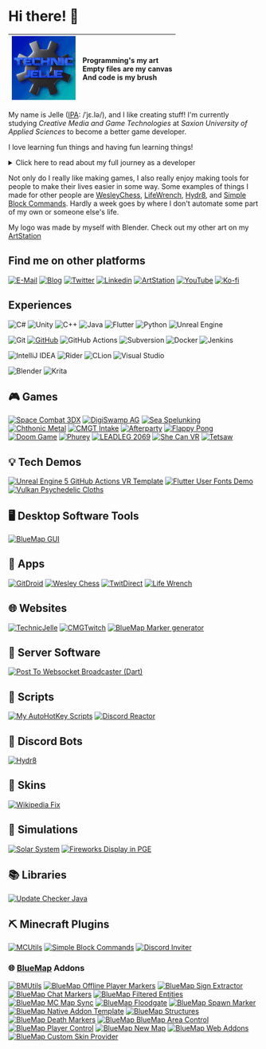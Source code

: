 <!--- region: title -->
# Hi there! 👋
<!--- region: visual -->
| <img src="https://raw.githubusercontent.com/TechnicJelle/TechnicJelle/badges/Default(128)0001-0051.gif" alt="animated version of my logo"> | Programming's my art<br>Empty files are my canvas<br>And code is my brush |
|---|:---|

<!--- region: intro -->
My name is Jelle ([IPA](https://en.wikipedia.org/wiki/Help:IPA/Dutch): /ˈjɛ.lə/), and I like creating stuff!
I'm currently studying _Creative Media and Game Technologies_ at _Saxion University of Applied Sciences_ to become a better game developer.

I love learning fun things and having fun learning things!

<details markdown="1"><summary>Click here to read about my full journey as a developer</summary>

My first start with programming was GameMaker 8.1 Lite when I was eight.
I started off only using the visual programming, and I never really got into GML.
Sadly, most of the games I made back then have been lost to time.

A year or two later I discovered Minecraft with its redstone, and I was sold.
When command blocks were added a little later, I was even more hooked.
I spent years playing with it, learning and getting better.
I also loved the big tech modpacks, though my computer back then couldn't really run them well.

When I was around eleven, my primary school installed Scratch on their computers.
Me being the curious type and seeing that a new icon had appeared on the desktop,
I clicked it and almost immediately recognized it as being a similar thing to GameMaker.
I quickly became quite good at it, though sadly most of those projects have also been lost.

Around thirteen, I tried my hand at making Android Apps with Android Studio, which was my first usage of a "real" IDE.
It was difficult to suddenly use such a huge, complicated program, but ultimately,
I did succeed in making an app that my parents still use to this day.
I enjoyed learning Java during the process of making these apps, though I probably should have learned Java first,
and only then started making apps with it.

Around 2017, I played a lot of the game Scrap Mechanic, and when they released the mod tool,
I was one of the first people to release a mod onto the Steam Workshop.
[My most popular mod](https://steamcommunity.com/sharedfiles/filedetails/?id=876955273) has been downloaded almost 50 000 times!

For the second half of secondary school, I had to buy a TI 84 CE-T calculator
and I almost immediately started making useful programs and fun games in TI-Basic.

Then I discovered The Coding Train on YouTube and I started using Processing a lot.
So for the next four or five years I used that for basically all of my programming.
I don't use it that much anymore these days, but I still really like it.

I have also made a few Minecraft plugins in Java, scripts in Python, websites with raw HTML and CSS,
and C++ and C programs, among many other things. I like to experiment with a lot of things and learn a lot.

During my first year at Saxion I have learnt C# with their GXP Engine, which I'm working on overhauling with a couple of fellow students.
I also learnt Unity, which I have since made a couple game (prototypes) with.

In the holiday after that first year, I worked a lot on a project that I felt needed to exist: GitDroid.
It's an Android app, made with Flutter, that allows you to easily install and update other Android apps from GitHub.
It's still in development, but it's already quite usable.

During my second year at Saxion, I officially learnt C++ (I'd been tinkering with it off and on for a couple of years prior)
and I'm also learning Unreal Engine. Learning Rust also seems like fun!

I've also been continuing my use of Flutter, and I've been making some other things with it as well, such as CMGTwitch.
During my usage of Flutter, I've naturally been using Dart, which I've grown to like quite a lot.

During my third year at Saxion, I had my first internship at a company that develops XR trainings for other businesses.
It was a lot of fun to work there, with such friendly and knowledgeable colleagues. I learnt a lot there.

In my fourth and last year at Saxion, I was a part of a ten-person group,
where we worked on an [Unreal Engine VR Experience](https://technicjelle.tumblr.com/tagged/Weaving%20Factory) together.
My role in the project was of Infrastructure Engineer, and as part of that, I set up Perforce Helix Core as Version Control System for us all to use.
In addition to that, I set up automated builds with Jenkins, to keep track of build-breaking bugs that might slip in.  
In that same time, I also worked as a Teacher's Assistant for Saxion, helping with the C++ and 3D Rendering courses.

</details>

Not only do I really like making games, I also really enjoy making tools for people to make their lives easier in some way.
Some examples of things I made for other people are [WesleyChess](https://github.com/TechnicJelle/WesleyChess), [LifeWrench](https://github.com/TechnicJelle/LifeWrench),
[Hydr8](https://github.com/TechnicJelle/DiscordHydr8Bot), and [Simple Block Commands](https://github.com/TechnicJelle/SimpleBlockCommands).
Hardly a week goes by where I don't automate some part of my own or someone else's life.

My logo was made by myself with Blender.
Check out my other art on my [ArtStation](https://www.artstation.com/TechnicJelle)

<!--- region: connect -->
## Find me on other platforms
[![E-Mail](https://img.shields.io/badge/EMail-EA4335?style=for-the-badge&logo=gmail&logoColor=white)](mailto:technicjelleplay@gmail.com)
[![Blog](https://img.shields.io/badge/Blog-36465D?style=for-the-badge&logo=tumblr&logoColor=white)](https://technicjelle.tumblr.com/)
[![Twitter](https://img.shields.io/badge/twitter-1DA1F2?style=for-the-badge&logo=twitter&logoColor=white)](https://twitter.com/TechnicJelle/)
[![Linkedin](https://img.shields.io/badge/LinkedIn-0A66C2?style=for-the-badge&logo=linkedin&logoColor=white)](https://www.linkedin.com/in/technicjelle/)
[![ArtStation](https://img.shields.io/badge/ArtStation-13AFF0?style=for-the-badge&logo=artstation&logoColor=white)](https://www.artstation.com/TechnicJelle)
[![YouTube](https://img.shields.io/badge/YouTube-FF0000?style=for-the-badge&logo=youtube&logoColor=white)](https://www.youtube.com/@TechnicJelle)
[![Ko-fi](https://img.shields.io/badge/Ko--fi-FF5E5B?style=for-the-badge&logo=kofi&logoColor=white)](https://ko-fi.com/technicjelle)

<!--- region: experiences -->
## Experiences
![C#](https://img.shields.io/badge/C%23-239120?style=for-the-badge&logo=csharp&logoColor=white)
![Unity](https://img.shields.io/badge/Unity-303030?style=for-the-badge&logo=unity&logoColor=white)
![C++](https://img.shields.io/badge/C++-00599C?style=for-the-badge&logo=c%2B%2B&logoColor=white)
![Java](https://img.shields.io/badge/Java-ED8B00?style=for-the-badge&logo=openjdk&logoColor=white)
![Flutter](https://img.shields.io/badge/Flutter-02569B?style=for-the-badge&logo=flutter&logoColor=white)
![Python](https://img.shields.io/badge/Python-D1BB27?style=for-the-badge&logo=python&logoColor=white)
![Unreal Engine](https://img.shields.io/badge/Unreal-0E1128?style=for-the-badge&logo=unrealengine&logoColor=white)

![Git](https://img.shields.io/badge/git-F05033?style=for-the-badge&logo=git&logoColor=white)
[![GitHub](https://img.shields.io/badge/GitHub-303030?style=for-the-badge&logo=github&logoColor=white)](https://github.com/TechnicJelle)
![GitHub Actions](https://img.shields.io/badge/github%20actions-2671E5?style=for-the-badge&logo=githubactions&logoColor=white)
![Subversion](https://img.shields.io/badge/subversion-304870?style=for-the-badge&logo=subversion&logoColor=white)
![Docker](https://img.shields.io/badge/docker-2496ED?style=for-the-badge&logo=docker&logoColor=white)
![Jenkins](https://img.shields.io/badge/jenkins-D24939?style=for-the-badge&logo=jenkins&logoColor=white)

![IntelliJ IDEA](https://img.shields.io/badge/IntelliJ%20IDEA-303030?style=for-the-badge&logo=intellijidea&logoColor=white)
![Rider](https://img.shields.io/badge/Rider-DC143C?style=for-the-badge&logo=rider&logoColor=white)
![CLion](https://img.shields.io/badge/CLion-35AB3F?style=for-the-badge&logo=clion&logoColor=white)
![Visual Studio](https://img.shields.io/badge/Visual%20Studio-5C2D91?style=for-the-badge&logo=visual-studio&logoColor=white)

![Blender](https://img.shields.io/badge/Blender-F5792A?style=for-the-badge&logo=blender&logoColor=white)
![Krita](https://img.shields.io/badge/Krita-3BABFF?style=for-the-badge&logo=krita&logoColor=white)

<!--- {{toc}} -->

<!--- region: projects -->
## 🎮 Games
[![Space Combat 3DX](https://github-readme-stats.vercel.app/api/pin/?username=TechnicJelle&repo=SpaceCombat3DX&theme=dark)](https://github.com/TechnicJelle/SpaceCombat3DX)
[![DigiSwamp AG](https://github-readme-stats.vercel.app/api/pin/?username=Unrealitix&repo=Project-Showoff&theme=dark)](https://github.com/Unrealitix/Project-Showoff)
[![Sea Spelunking](https://github-readme-stats.vercel.app/api/pin/?username=TechnicJelle&repo=CMGT-Project-Innovation&theme=dark)](https://github.com/TechnicJelle/CMGT-Project-Innovation)
[![Chthonic Metal](https://github-readme-stats.vercel.app/api/pin/?username=TechnicJelle&repo=Chthonic_Metal&theme=dark)](https://github.com/TechnicJelle/Chthonic_Metal)
[![CMGT Intake](https://github-readme-stats.vercel.app/api/pin/?username=TechnicJelle&repo=CMGT_Intake&theme=dark)](https://github.com/TechnicJelle/CMGT_Intake)
[![Afterparty](https://github-readme-stats.vercel.app/api/pin/?username=TechnicJelle&repo=CMGT_PointAndClick&theme=dark)](https://github.com/TechnicJelle/CMGT_PointAndClick)
[![Flappy Pong](https://github-readme-stats.vercel.app/api/pin/?username=TechnicJelle&repo=FlappyPong&theme=dark)](https://github.com/TechnicJelle/FlappyPong)
[![Doom Game](https://github-readme-stats.vercel.app/api/pin/?username=TechnicJelle&repo=DoomGame&theme=dark)](https://github.com/TechnicJelle/DoomGame)
[![Phurey](https://github-readme-stats.vercel.app/api/pin/?username=TechnicJelle&repo=Phurey&theme=dark)](https://github.com/TechnicJelle/Phurey)
[![LEADLEG 2069](https://github-readme-stats.vercel.app/api/pin/?username=ameijboom&repo=GGJ2024&theme=dark)](https://github.com/ameijboom/GGJ2024)
[![She Can VR](https://github-readme-stats.vercel.app/api/pin/?username=Unrealitix&repo=Project-Customer&theme=dark)](https://github.com/Unrealitix/Project-Customer)
[![Tetsaw](https://github-readme-stats.vercel.app/api/pin/?username=TechnicJelle&repo=Tetsaw&theme=dark)](https://github.com/TechnicJelle/Tetsaw)

## 💡 Tech Demos
[![Unreal Engine 5 GitHub Actions VR Template](https://github-readme-stats.vercel.app/api/pin/?username=TechnicJelle&repo=UE5_GHActions_VRTemplate&theme=dark)](https://github.com/TechnicJelle/UE5_GHActions_VRTemplate)
[![Flutter User Fonts Demo](https://github-readme-stats.vercel.app/api/pin/?username=TechnicJelle&repo=FlutterUserFontsDemo&theme=dark)](https://github.com/TechnicJelle/FlutterUserFontsDemo)
[![Vulkan Psychedelic Cloths](https://github-readme-stats.vercel.app/api/pin/?username=TechnicJelle&repo=VulkanPsychedelicCloths&theme=dark)](https://github.com/TechnicJelle/VulkanPsychedelicCloths)

## 🖥️ Desktop Software Tools
[![BlueMap GUI](https://github-readme-stats.vercel.app/api/pin/?username=TechnicJelle&repo=BlueMapGUI&theme=dark)](https://github.com/TechnicJelle/BlueMapGUI)

## 📱 Apps
[![GitDroid](https://github-readme-stats.vercel.app/api/pin/?username=TechnicJelle&repo=GitDroid&theme=dark)](https://github.com/TechnicJelle/GitDroid)
[![Wesley Chess](https://github-readme-stats.vercel.app/api/pin/?username=TechnicJelle&repo=WesleyChess&theme=dark)](https://github.com/TechnicJelle/WesleyChess)
[![TwitDirect](https://github-readme-stats.vercel.app/api/pin/?username=TechnicJelle&repo=TwitDirect&theme=dark)](https://github.com/TechnicJelle/TwitDirect)
[![Life Wrench](https://github-readme-stats.vercel.app/api/pin/?username=TechnicJelle&repo=LifeWrench&theme=dark)](https://github.com/TechnicJelle/LifeWrench)

## 🌐 Websites
[![TechnicJelle](https://github-readme-stats.vercel.app/api/pin/?username=TechnicJelle&repo=TechnicJelle&theme=dark)](https://github.com/TechnicJelle/TechnicJelle)
[![CMGTwitch](https://github-readme-stats.vercel.app/api/pin/?username=TechnicJelle&repo=CMGTwitch&theme=dark)](https://github.com/TechnicJelle/CMGTwitch)
[![BlueMap Marker generator](https://github-readme-stats.vercel.app/api/pin/?username=TechnicJelle&repo=BlueMapMarkerGenerator&theme=dark)](https://github.com/TechnicJelle/BlueMapMarkerGenerator)

## 🔌 Server Software
[![Post To Websocket Broadcaster (Dart)](https://github-readme-stats.vercel.app/api/pin/?username=TechnicJelle&repo=PostToWebsocketBroadcasterDart&theme=dark)](https://github.com/TechnicJelle/PostToWebsocketBroadcasterDart)

## 📝 Scripts
[![My AutoHotKey Scripts](https://github-readme-stats.vercel.app/api/pin/?username=TechnicJelle&repo=My-AutoHotKey-Scripts&theme=dark)](https://github.com/TechnicJelle/My-AutoHotKey-Scripts)
[![Discord Reactor](https://github-readme-stats.vercel.app/api/pin/?username=TechnicJelle&repo=DiscordReactor&theme=dark)](https://github.com/TechnicJelle/DiscordReactor)

## 🤖 Discord Bots
[![Hydr8](https://github-readme-stats.vercel.app/api/pin/?username=TechnicJelle&repo=DiscordHydr8Bot&theme=dark)](https://github.com/TechnicJelle/DiscordHydr8Bot)

## 🎨 Skins
[![Wikipedia Fix](https://github-readme-stats.vercel.app/api/pin/?username=TechnicJelle&repo=WikipediaFix&theme=dark)](https://github.com/TechnicJelle/WikipediaFix)

## 🌌 Simulations
[![Solar System](https://github-readme-stats.vercel.app/api/pin/?username=TechnicJelle&repo=SolarSystem&theme=dark)](https://github.com/TechnicJelle/SolarSystem)
[![Fireworks Display in PGE](https://github-readme-stats.vercel.app/api/pin/?username=TechnicJelle&repo=FireworksPGE&theme=dark)](https://github.com/TechnicJelle/FireworksPGE)

## 📚 Libraries
[![Update Checker Java](https://github-readme-stats.vercel.app/api/pin/?username=TechnicJelle&repo=UpdateCheckerJava&theme=dark)](https://github.com/TechnicJelle/UpdateCheckerJava)

## ⛏ Minecraft Plugins
[![MCUtils](https://github-readme-stats.vercel.app/api/pin/?username=TechnicJelle&repo=MCUtils&theme=dark)](https://github.com/TechnicJelle/MCUtils)
[![Simple Block Commands](https://github-readme-stats.vercel.app/api/pin/?username=TechnicJelle&repo=SimpleBlockCommands&theme=dark)](https://github.com/TechnicJelle/SimpleBlockCommands)
[![Discord Inviter](https://github-readme-stats.vercel.app/api/pin/?username=TechnicJelle&repo=DiscordInviter&theme=dark)](https://github.com/TechnicJelle/DiscordInviter)

### 🌐 [BlueMap](https://github.com/BlueMap-Minecraft/BlueMap#readme) Addons
[![BMUtils](https://github-readme-stats.vercel.app/api/pin/?username=TechnicJelle&repo=BMUtils&theme=dark)](https://github.com/TechnicJelle/BMUtils)
[![BlueMap Offline Player Markers](https://github-readme-stats.vercel.app/api/pin/?username=TechnicJelle&repo=BlueMapOfflinePlayerMarkers&theme=dark)](https://github.com/TechnicJelle/BlueMapOfflinePlayerMarkers)
[![BlueMap Sign Extractor](https://github-readme-stats.vercel.app/api/pin/?username=TechnicJelle&repo=BlueMapSignExtractor&theme=dark)](https://github.com/TechnicJelle/BlueMapSignExtractor)
[![BlueMap Chat Markers](https://github-readme-stats.vercel.app/api/pin/?username=TechnicJelle&repo=BlueMapChatMarkers&theme=dark)](https://github.com/TechnicJelle/BlueMapChatMarkers)
[![BlueMap Filtered Entities](https://github-readme-stats.vercel.app/api/pin/?username=TechnicJelle&repo=BlueMapFilteredEntities&theme=dark)](https://github.com/TechnicJelle/BlueMapFilteredEntities)
[![BlueMap MC Map Sync](https://github-readme-stats.vercel.app/api/pin/?username=TechnicJelle&repo=BlueMapMCMapSync&theme=dark)](https://github.com/TechnicJelle/BlueMapMCMapSync)
[![BlueMap Floodgate](https://github-readme-stats.vercel.app/api/pin/?username=TechnicJelle&repo=BlueMapFloodgate&theme=dark)](https://github.com/TechnicJelle/BlueMapFloodgate)
[![BlueMap Spawn Marker](https://github-readme-stats.vercel.app/api/pin/?username=TechnicJelle&repo=BlueMapSpawnMarker&theme=dark)](https://github.com/TechnicJelle/BlueMapSpawnMarker)
[![BlueMap Native Addon Template](https://github-readme-stats.vercel.app/api/pin/?username=TechnicJelle&repo=BlueMapNativeAddonTemplate&theme=dark)](https://github.com/TechnicJelle/BlueMapNativeAddonTemplate)
[![BlueMap Structures](https://github-readme-stats.vercel.app/api/pin/?username=TechnicJelle&repo=BlueMapStructures&theme=dark)](https://github.com/TechnicJelle/BlueMapStructures)
[![BlueMap Death Markers](https://github-readme-stats.vercel.app/api/pin/?username=TechnicJelle&repo=BlueMapDeathMarkers&theme=dark)](https://github.com/TechnicJelle/BlueMapDeathMarkers)
[![BlueMap BlueMap Area Control](https://github-readme-stats.vercel.app/api/pin/?username=TechnicJelle&repo=BlueMapAreaControl&theme=dark)](https://github.com/TechnicJelle/BlueMapAreaControl)
[![BlueMap Player Control](https://github-readme-stats.vercel.app/api/pin/?username=TechnicJelle&repo=BlueMapPlayerControl&theme=dark)](https://github.com/TechnicJelle/BlueMapPlayerControl)
[![BlueMap New Map](https://github-readme-stats.vercel.app/api/pin/?username=TechnicJelle&repo=BlueMapNewMap&theme=dark)](https://github.com/TechnicJelle/BlueMapNewMap)
[![BlueMap Web Addons](https://github-readme-stats.vercel.app/api/pin/?username=TechnicJelle&repo=BlueMapWebAddons&theme=dark)](https://github.com/TechnicJelle/BlueMapWebAddons)
[![BlueMap Custom Skin Provider](https://github-readme-stats.vercel.app/api/pin/?username=TechnicJelle&repo=BlueMapCustomSkinProvider&theme=dark)](https://github.com/TechnicJelle/BlueMapCustomSkinProvider)
